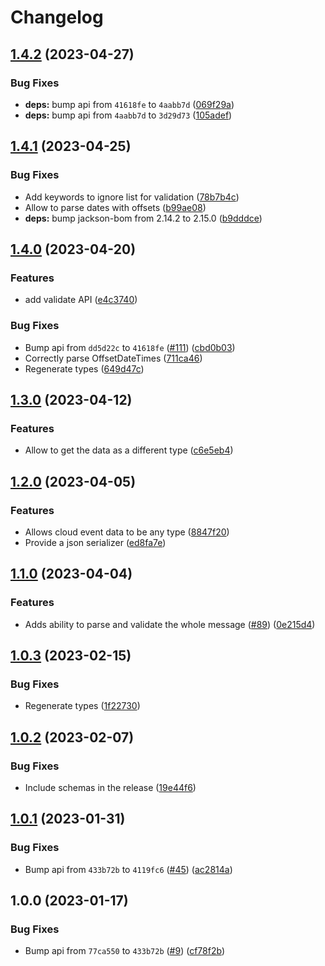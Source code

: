 # Changelog

## [1.4.2](https://github.com/RedHatInsights/event-schemas-java/compare/v1.4.1...v1.4.2) (2023-04-27)


### Bug Fixes

* **deps:** bump api from `41618fe` to `4aabb7d` ([069f29a](https://github.com/RedHatInsights/event-schemas-java/commit/069f29ade8df82b6db23c6a2949928f4da17f75b))
* **deps:** bump api from `4aabb7d` to `3d29d73` ([105adef](https://github.com/RedHatInsights/event-schemas-java/commit/105adefffb7985fcf09c05a7f747dd96e97ed3da))

## [1.4.1](https://github.com/RedHatInsights/event-schemas-java/compare/v1.4.0...v1.4.1) (2023-04-25)


### Bug Fixes

* Add keywords to ignore list for validation ([78b7b4c](https://github.com/RedHatInsights/event-schemas-java/commit/78b7b4cdc1e7cc47422b3f8579ce70074d00c68e))
* Allow to parse dates with offsets ([b99ae08](https://github.com/RedHatInsights/event-schemas-java/commit/b99ae08d599ddcfb1d425035b54a22b5f988bd03))
* **deps:** bump jackson-bom from 2.14.2 to 2.15.0 ([b9dddce](https://github.com/RedHatInsights/event-schemas-java/commit/b9dddcef7cc5fecde123a94950a42d14c3463121))

## [1.4.0](https://github.com/RedHatInsights/event-schemas-java/compare/v1.3.0...v1.4.0) (2023-04-20)


### Features

* add validate API ([e4c3740](https://github.com/RedHatInsights/event-schemas-java/commit/e4c37404f10991bafd366fec025e2fd112c948b1))


### Bug Fixes

* Bump api from `dd5d22c` to `41618fe` ([#111](https://github.com/RedHatInsights/event-schemas-java/issues/111)) ([cbd0b03](https://github.com/RedHatInsights/event-schemas-java/commit/cbd0b03638d95ebb563e81d32563e3d6c76fca48))
* Correctly parse OffsetDateTimes ([711ca46](https://github.com/RedHatInsights/event-schemas-java/commit/711ca460e2f754ffaf34bc29dcbc2a78f372edbb))
* Regenerate types ([649d47c](https://github.com/RedHatInsights/event-schemas-java/commit/649d47c2f5c383c1d77c92fa5540bd9c5e8f290e))

## [1.3.0](https://github.com/RedHatInsights/event-schemas-java/compare/v1.2.0...v1.3.0) (2023-04-12)


### Features

* Allow to get the data as a different type ([c6e5eb4](https://github.com/RedHatInsights/event-schemas-java/commit/c6e5eb461f0710dec523556b79b3ddcffdf0d512))

## [1.2.0](https://github.com/RedHatInsights/event-schemas-java/compare/v1.1.0...v1.2.0) (2023-04-05)


### Features

* Allows cloud event data to be any type ([8847f20](https://github.com/RedHatInsights/event-schemas-java/commit/8847f20b45d2ec8067e9806ba2bfb9792c4912a6))
* Provide a json serializer ([ed8fa7e](https://github.com/RedHatInsights/event-schemas-java/commit/ed8fa7e2d8f21ef0d9ecabbed036b07639edf2b8))

## [1.1.0](https://github.com/RedHatInsights/event-schemas-java/compare/v1.0.3...v1.1.0) (2023-04-04)


### Features

* Adds ability to parse and validate the whole message ([#89](https://github.com/RedHatInsights/event-schemas-java/issues/89)) ([0e215d4](https://github.com/RedHatInsights/event-schemas-java/commit/0e215d4a765e76b3467bb27262276d9de21cc6c9))

## [1.0.3](https://github.com/RedHatInsights/event-schemas-java/compare/v1.0.2...v1.0.3) (2023-02-15)


### Bug Fixes

* Regenerate types ([1f22730](https://github.com/RedHatInsights/event-schemas-java/commit/1f22730e6dd32018b9f4b43408902c973397b8b7))

## [1.0.2](https://github.com/RedHatInsights/event-schemas-java/compare/v1.0.1...v1.0.2) (2023-02-07)


### Bug Fixes

* Include schemas in the release ([19e44f6](https://github.com/RedHatInsights/event-schemas-java/commit/19e44f6ef70562c060734cc7f918fb7b48b6ad87))

## [1.0.1](https://github.com/RedHatInsights/event-schemas-java/compare/v1.0.0...v1.0.1) (2023-01-31)


### Bug Fixes

* Bump api from `433b72b` to `4119fc6` ([#45](https://github.com/RedHatInsights/event-schemas-java/issues/45)) ([ac2814a](https://github.com/RedHatInsights/event-schemas-java/commit/ac2814a8ccb12a55a33a5cc7cdb307e5d2c609bd))

## 1.0.0 (2023-01-17)


### Bug Fixes

* Bump api from `77ca550` to `433b72b` ([#9](https://github.com/RedHatInsights/event-schemas-java/issues/9)) ([cf78f2b](https://github.com/RedHatInsights/event-schemas-java/commit/cf78f2be6a720e079d54adb785330012e8511561))
